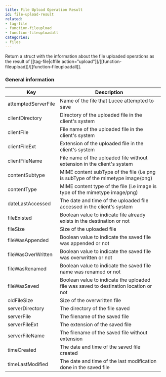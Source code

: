 ```yaml
---
title: File Upload Operation Result
id: file-upload-result
related:
- tag-file
- function-fileupload
- function-fileuploadall
categories:
- files
---
```


Return a struct with the information about the file uploaded operations as the result of [[tag-file|cffile action="upload"]]/[[function-fileupload]]/[[function-fileuploadall]].

### General information ###

Key | Description
-------------- | -----------------
attemptedServerFile | Name of the file that Lucee attempted to save
clientDirectory | Directory of the uploaded file in the client's system
clientFile | File name of the uploaded file in the client's system
clientFileExt | Extension of the uploaded file in the client's system
clientFileName | File name of the uploaded file without extension in the client's system
contentSubtype | MIME content subType of the file (i.e png is subType of the mimetype image/png)
contentType | MIME content type of the file (i.e image is type of the mimetype image/png)
dateLastAccessed | The date and time of the uploaded file accessed in the client's system
fileExisted | Boolean value to indicate file already exists in the destination or not
fileSize | Size of the uploaded file
fileWasAppended | Boolean value to indicate the saved file was appended or not
fileWasOverWritten |  Boolean value to indicate the saved file was overwritten or not
fileWasRenamed | Boolean value to indicate the saved file name was renamed or not
fileWasSaved | Boolean value to indicate the uploaded file was saved to destination location or not
oldFileSize | Size of the overwritten file
serverDirectory | The directory of the file saved
serverFile | The filename of the saved file
serverFileExt | The extension of the saved file
serverFileName |	The filename of the saved file without extension
timeCreated | The date and time of the saved file created
timeLastModified | The date and time of the last modification done in the saved file
